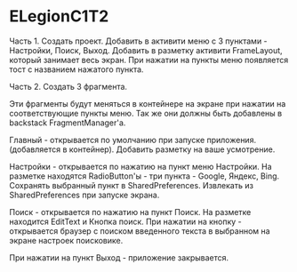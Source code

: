 # ELegionC1T2
Часть 1.
Создать проект.
Добавить в активити меню с 3 пунктами - Настройки, Поиск, Выход.
Добавить в разметку активити FrameLayout, который занимает весь экран.
При нажатии на пункты меню появляется тост с названием нажатого пункта.

Часть 2.
Создать 3 фрагмента.

Эти фрагменты будут меняться в контейнере на экране при нажатии на соответствующие пункты меню. Так же они должны быть добавлены в backstack FragmentManager'а.

Главный - открывается по умолчанию при запуске приложения. (добавляется в контейнер). Добавить разметку на ваше усмотрение.

Настройки - открывается по нажатию на пункт меню Настройки. На разметке находятся RadioButton'ы - три пункта - Google, Яндекс, Bing. Сохранять выбранный пункт в SharedPreferences. Извлекать из SharedPreferences при запуске экрана.

Поиск - открывается по нажатию на пункт Поиск. На разметке находится EditText и Кнопка поиск. При нажатии на кнопку - открывается браузер с поиском введенного текста в выбранном на экране настроек поисковике.

При нажатии на пункт Выход - приложение закрывается.
